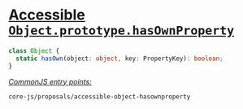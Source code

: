 # [Accessible `Object.prototype.hasOwnProperty`](https://github.com/tc39/proposal-accessible-object-hasownproperty)
```ts
class Object {
  static hasOwn(object: object, key: PropertyKey): boolean;
}
```
[*CommonJS entry points:*](/docs/Usage.md#commonjs-api)
```
core-js/proposals/accessible-object-hasownproperty
```
